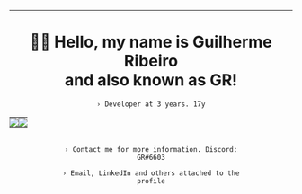 <div align="center">

------------------------------------------------------------------

  # 👋🏻 Hello, my name is Guilherme Ribeiro<br>and also known as <b>GR</b>!
  <code align=center>› Developer at 3 years. 17y</code>
    <table><tr><td style="padding: 0; width=50%">
      <img src="https://github-readme-stats.vercel.app/api/?username=guidsribeiro&show_icons=true&bg_color=24273a&text_color=cad3f5&icon_color=c6a0f6&title_color=8bd5ca&count_private=true&hide_border=true&hide_title=true" /></td>
      <td style="padding: 0; width=50%"><img src="https://github-readme-stats.vercel.app/api/top-langs/?username=guidsribeiro&show_icons=true&bg_color=24273a&text_color=cad3f5&icon_color=c6a0f6&title_color=8bd5ca&count_private=true&hide_border=true&hide_title=true" /></td></tr></table>  
  <code align=center>› Contact me for more information. Discord: GR#6603</code>
  
  <code align=center>› Email, LinkedIn and others attached to the profile</code>

</div>
